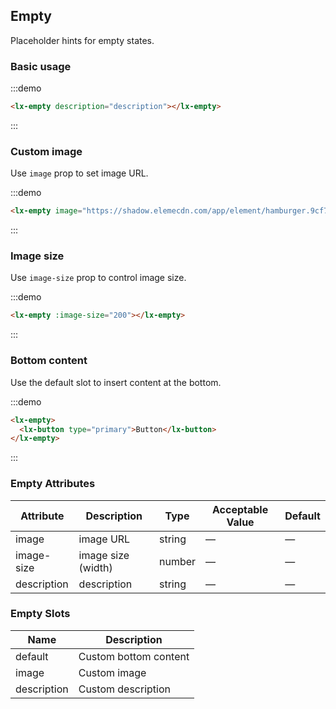 ## Empty

Placeholder hints for empty states.

### Basic usage

:::demo

```html
<lx-empty description="description"></lx-empty>
```
:::

### Custom image

Use `image` prop to set image URL.

:::demo

```html
<lx-empty image="https://shadow.elemecdn.com/app/element/hamburger.9cf7b091-55e9-11e9-a976-7f4d0b07eef6.png"></lx-empty>
```
:::

### Image size

Use `image-size` prop to control image size.

:::demo

```html
<lx-empty :image-size="200"></lx-empty>
```
:::

### Bottom content

Use the default slot to insert content at the bottom.

:::demo
```html
<lx-empty>
  <lx-button type="primary">Button</lx-button>
</lx-empty>
```
:::

### Empty Attributes
| Attribute       | Description      | Type         | Acceptable Value    | Default   |
|-------------  |---------------- |---------------- |---------------------- |-------- |
| image          | image URL       | string  |          —             |    —     |
| image-size    | image size (width)  | number | — |    —  |
| description  | description    | string  |    —  |  — |

### Empty Slots

| Name | Description |
|------|--------|
| default | Custom bottom content  |
| image | Custom image     |
| description | Custom description     |
